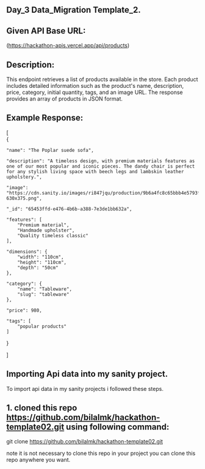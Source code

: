 ## Day_3 Data_Migration Template_2.
## Given API Base URL:

(https://hackathon-apis.vercel.app/api/products)

## Description:
This endpoint retrieves a list of products available in the store. Each product includes detailed information such as the product's name, description, price, category, initial quantity, tags, and an image URL. The response provides an array of products in JSON format.

## Example Response:

[  
  { 
    
    "name": "The Poplar suede sofa",
    
    "description": "A timeless design, with premium materials features as one of our most popular and iconic pieces. The dandy chair is perfect for any stylish living space with beech legs and lambskin leather upholstery.",
    
    "image": "https://cdn.sanity.io/images/ri847jqu/production/9b6a4fc8c65bbb4e5793fb0e1116b510d73dc9e8-630x375.png",
    
    "_id": "65453ffd-e476-4b6b-a388-7e3de1bb632a",
    
    "features": [
        "Premium material",
        "Handmade upholster",
        "Quality timeless classic"
    ],

    "dimensions": {
        "width": "110cm",
        "height": "110cm",
        "depth": "50cm"
    },
    
    "category": {
        "name": "Tableware",
        "slug": "tableware"
    },
    
    "price": 980,
    
    "tags": [
        "popular products"
    ]

  }

]

## Importing Api data into my sanity project.
To import api data in my sanity projects i followed these steps.

## 1. cloned this repo https://github.com/bilalmk/hackathon-template02.git using following command:

git clone https://github.com/bilalmk/hackathon-template02.git

note it is not necessary to clone this repo in your project you can clone this repo anywhere you want.
